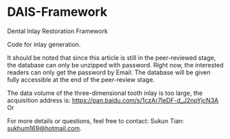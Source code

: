 # DAIS-Framework
Dental Inlay Restoration Framework

Code for inlay generation.

It should be noted that since this article is still in the peer-reviewed stage, the database can only be unzipped with password. 
Right now, the interested readers can only get the password by Email. The database will be given fully accessible at the end of the peer-review stage. 

The data volume of the three-dimensional tooth inlay is too large, the acquisition address is: https://pan.baidu.com/s/1czAr7IeDF-d_J2npYjcN3A Or 

For more details or questions, feel free to contact:
Sukun Tian: sukhum169@hotmail.com.

